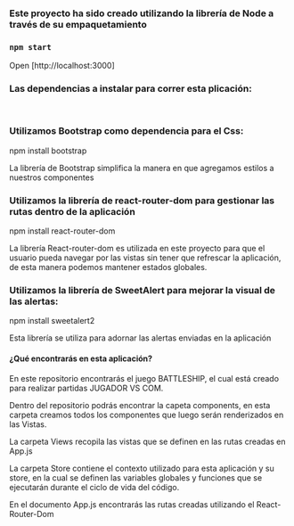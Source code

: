 ### Este proyecto ha sido creado utilizando la librería de Node a través de su empaquetamiento

### `npm start`
Open [http://localhost:3000]

### Las dependencias a instalar para correr esta plicación:
<br>

### Utilizamos Bootstrap como dependencia para el Css:
npm install bootstrap

La librería de Bootstrap simplifica la manera en que agregamos estilos a nuestros componentes

### Utilizamos la librería de react-router-dom para gestionar las rutas dentro de la aplicación
npm install react-router-dom

La librería React-router-dom es utilizada en este proyecto para que el usuario pueda navegar por las vistas sin tener que refrescar la aplicación, de esta manera podemos mantener estados globales.

### Utilizamos la librería de SweetAlert para mejorar la visual de las alertas:
npm install sweetalert2

Esta librería se utiliza para adornar las alertas enviadas en la aplicación

#### ¿Qué encontrarás en esta aplicación?
En este repositorio encontrarás el juego BATTLESHIP, el cual está creado para realizar partidas JUGADOR VS COM. 

Dentro del repositorio podrás encontrar la capeta components, en esta carpeta creamos todos los componentes que luego serán renderizados en las Vistas.

La carpeta Views recopila las vistas que se definen en las rutas creadas en App.js

La carpeta Store contiene el contexto utilizado para esta aplicación y su store, en la cual se definen las variables globales y funciones que se ejecutarán durante el ciclo de vida del código.

En el documento App.js encontrarás las rutas creadas utilizando el React-Router-Dom
